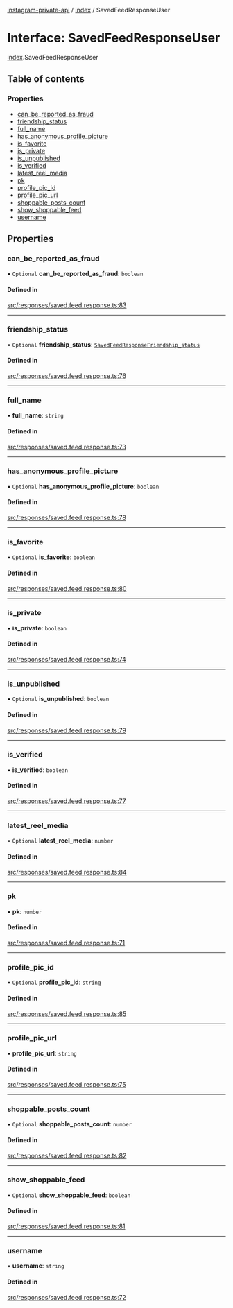 [instagram-private-api](../../README.md) / [index](../../modules/index.md) / SavedFeedResponseUser

# Interface: SavedFeedResponseUser

[index](../../modules/index.md).SavedFeedResponseUser

## Table of contents

### Properties

- [can\_be\_reported\_as\_fraud](SavedFeedResponseUser.md#can_be_reported_as_fraud)
- [friendship\_status](SavedFeedResponseUser.md#friendship_status)
- [full\_name](SavedFeedResponseUser.md#full_name)
- [has\_anonymous\_profile\_picture](SavedFeedResponseUser.md#has_anonymous_profile_picture)
- [is\_favorite](SavedFeedResponseUser.md#is_favorite)
- [is\_private](SavedFeedResponseUser.md#is_private)
- [is\_unpublished](SavedFeedResponseUser.md#is_unpublished)
- [is\_verified](SavedFeedResponseUser.md#is_verified)
- [latest\_reel\_media](SavedFeedResponseUser.md#latest_reel_media)
- [pk](SavedFeedResponseUser.md#pk)
- [profile\_pic\_id](SavedFeedResponseUser.md#profile_pic_id)
- [profile\_pic\_url](SavedFeedResponseUser.md#profile_pic_url)
- [shoppable\_posts\_count](SavedFeedResponseUser.md#shoppable_posts_count)
- [show\_shoppable\_feed](SavedFeedResponseUser.md#show_shoppable_feed)
- [username](SavedFeedResponseUser.md#username)

## Properties

### can\_be\_reported\_as\_fraud

• `Optional` **can\_be\_reported\_as\_fraud**: `boolean`

#### Defined in

[src/responses/saved.feed.response.ts:83](https://github.com/Nerixyz/instagram-private-api/blob/0e0721c/src/responses/saved.feed.response.ts#L83)

___

### friendship\_status

• `Optional` **friendship\_status**: [`SavedFeedResponseFriendship_status`](SavedFeedResponseFriendship_status.md)

#### Defined in

[src/responses/saved.feed.response.ts:76](https://github.com/Nerixyz/instagram-private-api/blob/0e0721c/src/responses/saved.feed.response.ts#L76)

___

### full\_name

• **full\_name**: `string`

#### Defined in

[src/responses/saved.feed.response.ts:73](https://github.com/Nerixyz/instagram-private-api/blob/0e0721c/src/responses/saved.feed.response.ts#L73)

___

### has\_anonymous\_profile\_picture

• `Optional` **has\_anonymous\_profile\_picture**: `boolean`

#### Defined in

[src/responses/saved.feed.response.ts:78](https://github.com/Nerixyz/instagram-private-api/blob/0e0721c/src/responses/saved.feed.response.ts#L78)

___

### is\_favorite

• `Optional` **is\_favorite**: `boolean`

#### Defined in

[src/responses/saved.feed.response.ts:80](https://github.com/Nerixyz/instagram-private-api/blob/0e0721c/src/responses/saved.feed.response.ts#L80)

___

### is\_private

• **is\_private**: `boolean`

#### Defined in

[src/responses/saved.feed.response.ts:74](https://github.com/Nerixyz/instagram-private-api/blob/0e0721c/src/responses/saved.feed.response.ts#L74)

___

### is\_unpublished

• `Optional` **is\_unpublished**: `boolean`

#### Defined in

[src/responses/saved.feed.response.ts:79](https://github.com/Nerixyz/instagram-private-api/blob/0e0721c/src/responses/saved.feed.response.ts#L79)

___

### is\_verified

• **is\_verified**: `boolean`

#### Defined in

[src/responses/saved.feed.response.ts:77](https://github.com/Nerixyz/instagram-private-api/blob/0e0721c/src/responses/saved.feed.response.ts#L77)

___

### latest\_reel\_media

• `Optional` **latest\_reel\_media**: `number`

#### Defined in

[src/responses/saved.feed.response.ts:84](https://github.com/Nerixyz/instagram-private-api/blob/0e0721c/src/responses/saved.feed.response.ts#L84)

___

### pk

• **pk**: `number`

#### Defined in

[src/responses/saved.feed.response.ts:71](https://github.com/Nerixyz/instagram-private-api/blob/0e0721c/src/responses/saved.feed.response.ts#L71)

___

### profile\_pic\_id

• `Optional` **profile\_pic\_id**: `string`

#### Defined in

[src/responses/saved.feed.response.ts:85](https://github.com/Nerixyz/instagram-private-api/blob/0e0721c/src/responses/saved.feed.response.ts#L85)

___

### profile\_pic\_url

• **profile\_pic\_url**: `string`

#### Defined in

[src/responses/saved.feed.response.ts:75](https://github.com/Nerixyz/instagram-private-api/blob/0e0721c/src/responses/saved.feed.response.ts#L75)

___

### shoppable\_posts\_count

• `Optional` **shoppable\_posts\_count**: `number`

#### Defined in

[src/responses/saved.feed.response.ts:82](https://github.com/Nerixyz/instagram-private-api/blob/0e0721c/src/responses/saved.feed.response.ts#L82)

___

### show\_shoppable\_feed

• `Optional` **show\_shoppable\_feed**: `boolean`

#### Defined in

[src/responses/saved.feed.response.ts:81](https://github.com/Nerixyz/instagram-private-api/blob/0e0721c/src/responses/saved.feed.response.ts#L81)

___

### username

• **username**: `string`

#### Defined in

[src/responses/saved.feed.response.ts:72](https://github.com/Nerixyz/instagram-private-api/blob/0e0721c/src/responses/saved.feed.response.ts#L72)

